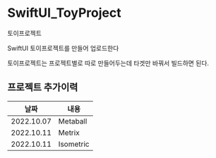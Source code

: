 # SwiftUI_ToyProject

토이프로젝트

SwiftUI 토이프로젝트를 만들어 업로드한다

토이프로젝트는 프로젝트별로 따로 만들어두는데 타겟만 바꿔서 빌드하면 된다.

## 프로젝트 추가이력

| 날짜  | 내용 |
| ------ | ------ |
| 2022.10.07 | Metaball |
| 2022.10.11 | Metrix |
| 2022.10.11 | Isometric |
